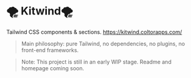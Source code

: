 # 🌪 Kitwind🌪
Tailwind CSS components & sections.
https://kitwind.coltorapps.com/

> Main philosophy: pure Tailwind, no dependencies, no plugins, no front-end frameworks.

> Note: This project is still in an early WIP stage. Readme and homepage coming soon.
